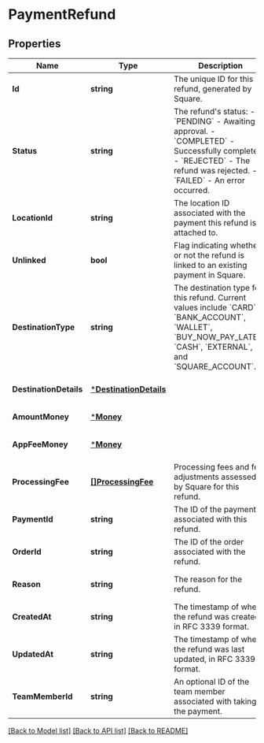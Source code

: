 # PaymentRefund

## Properties
Name | Type | Description | Notes
------------ | ------------- | ------------- | -------------
**Id** | **string** | The unique ID for this refund, generated by Square. | [default to null]
**Status** | **string** | The refund&#x27;s status: - &#x60;PENDING&#x60; - Awaiting approval. - &#x60;COMPLETED&#x60; - Successfully completed. - &#x60;REJECTED&#x60; - The refund was rejected. - &#x60;FAILED&#x60; - An error occurred. | [optional] [default to null]
**LocationId** | **string** | The location ID associated with the payment this refund is attached to. | [optional] [default to null]
**Unlinked** | **bool** | Flag indicating whether or not the refund is linked to an existing payment in Square. | [optional] [default to null]
**DestinationType** | **string** | The destination type for this refund.  Current values include &#x60;CARD&#x60;, &#x60;BANK_ACCOUNT&#x60;, &#x60;WALLET&#x60;, &#x60;BUY_NOW_PAY_LATER&#x60;, &#x60;CASH&#x60;, &#x60;EXTERNAL&#x60;, and &#x60;SQUARE_ACCOUNT&#x60;. | [optional] [default to null]
**DestinationDetails** | [***DestinationDetails**](DestinationDetails.md) |  | [optional] [default to null]
**AmountMoney** | [***Money**](Money.md) |  | [default to null]
**AppFeeMoney** | [***Money**](Money.md) |  | [optional] [default to null]
**ProcessingFee** | [**[]ProcessingFee**](ProcessingFee.md) | Processing fees and fee adjustments assessed by Square for this refund. | [optional] [default to null]
**PaymentId** | **string** | The ID of the payment associated with this refund. | [optional] [default to null]
**OrderId** | **string** | The ID of the order associated with the refund. | [optional] [default to null]
**Reason** | **string** | The reason for the refund. | [optional] [default to null]
**CreatedAt** | **string** | The timestamp of when the refund was created, in RFC 3339 format. | [optional] [default to null]
**UpdatedAt** | **string** | The timestamp of when the refund was last updated, in RFC 3339 format. | [optional] [default to null]
**TeamMemberId** | **string** | An optional ID of the team member associated with taking the payment. | [optional] [default to null]

[[Back to Model list]](../README.md#documentation-for-models) [[Back to API list]](../README.md#documentation-for-api-endpoints) [[Back to README]](../README.md)

